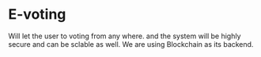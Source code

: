 # E-voting 

Will let the user to voting from any where. and the system will be highly secure and can be sclable as well. 
We are using Blockchain as its backend.